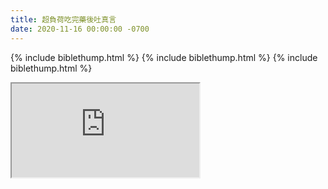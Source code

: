 ```yaml
---
title: 超負荷吃完藥後吐真言
date: 2020-11-16 00:00:00 -0700
---
```


{% include biblethump.html %}
{% include biblethump.html %}
{% include biblethump.html %} 

<div class="video-container">
    <iframe src="https://www.youtube.com/embed/rxrVSVRS_Ck" allow="accelerometer; autoplay; clipboard-write; encrypted-media; gyroscope; picture-in-picture" allowfullscreen></iframe>
</div>